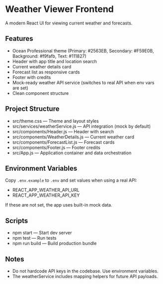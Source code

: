 # Weather Viewer Frontend

A modern React UI for viewing current weather and forecasts.

## Features
- Ocean Professional theme (Primary: #2563EB, Secondary: #F59E0B, Background: #f9fafb, Text: #111827)
- Header with app title and location search
- Current weather details card
- Forecast list as responsive cards
- Footer with credits
- Mock-ready weather API service (switches to real API when env vars are set)
- Clean component structure

## Project Structure
- src/theme.css — Theme and layout styles
- src/services/weatherService.js — API integration (mock by default)
- src/components/Header.js — Header with search
- src/components/WeatherDetails.js — Current weather card
- src/components/ForecastList.js — Forecast cards
- src/components/Footer.js — Footer credits
- src/App.js — Application container and data orchestration

## Environment Variables
Copy `.env.example` to `.env` and set values when using a real API:
- REACT_APP_WEATHER_API_URL
- REACT_APP_WEATHER_API_KEY

If these are not set, the app uses built-in mock data.

## Scripts
- npm start — Start dev server
- npm test — Run tests
- npm run build — Build production bundle

## Notes
- Do not hardcode API keys in the codebase. Use environment variables.
- The weatherService includes mapping helpers for future API payloads.
